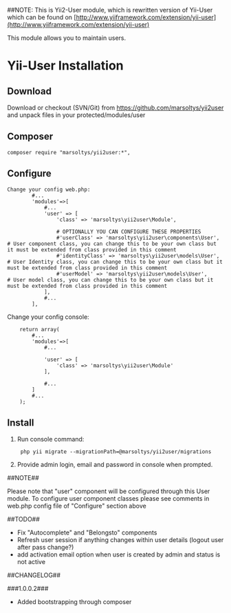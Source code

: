 ##NOTE: This is Yii2-User module, which is rewritten version of Yii-User which can be found on [http://www.yiiframework.com/extension/yii-user](http://www.yiiframework.com/extension/yii-user)


This module allows you to maintain users.

Yii-User Installation
=====================

Download
--------

Download or checkout (SVN/Git) from https://github.com/marsoltys/yii2user and unpack files in your protected/modules/user

Composer
---------

    composer require "marsoltys/yii2user:*",

Configure
---------
```
Change your config web.php:
        #...
        'modules'=>[
            #...
            'user' => [
                'class' => 'marsoltys\yii2user\Module',
                
                # OPTIONALLY YOU CAN CONFIGURE THESE PROPERTIES
                #'userClass' => 'marsoltys\yii2user\components\User', # User component class, you can change this to be your own class but it must be extended from class provided in this comment
                #'identityClass' => 'marsoltys\yii2user\models\User', # User Identity class, you can change this to be your own class but it must be extended from class provided in this comment
                #'userModel' => 'marsoltys\yii2user\models\User',     # User model class, you can change this to be your own class but it must be extended from class provided in this comment
            ],
            #...
        ],
```    
Change your config console:
```
    return array(
        #...
        'modules'=>[
            #...
            
            'user' => [
                'class' => 'marsoltys\yii2user\Module'
            ],
            
            #...
        ]
        #...
    ); 
```

Install
------- 

1. Run console command:

        php yii migrate --migrationPath=@marsoltys/yii2user/migrations

2. Provide admin login, email and password in console when prompted.

##NOTE##

Please note that "user" component will be configured through this User module.
To configure user component classes please see comments in web.php config file of "Configure" section above

##TODO##

- Fix "Autocomplete" and "Belongsto" components
- Refresh user session if anything changes within user details (logout user after pass change?)
- add activation email option when user is created by admin and status is not active

##CHANGELOG##

###1.0.0.2###
- Added bootstrapping through composer
